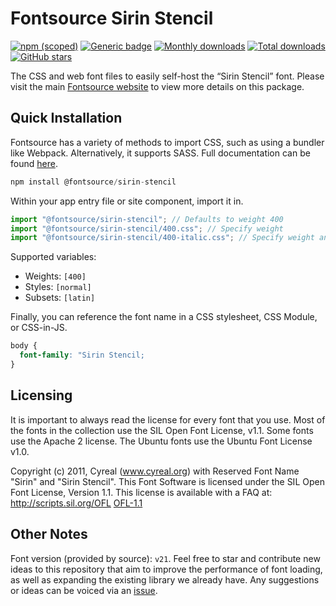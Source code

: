 # Fontsource Sirin Stencil

[![npm (scoped)](https://img.shields.io/npm/v/@fontsource/sirin-stencil?color=brightgreen)](https://www.npmjs.com/package/@fontsource/sirin-stencil) [![Generic badge](https://img.shields.io/badge/fontsource-passing-brightgreen)](https://github.com/fontsource/fontsource) [![Monthly downloads](https://badgen.net/npm/dm/@fontsource/sirin-stencil)](https://github.com/fontsource/fontsource) [![Total downloads](https://badgen.net/npm/dt/@fontsource/sirin-stencil)](https://github.com/fontsource/fontsource) [![GitHub stars](https://img.shields.io/github/stars/fontsource/fontsource.svg?style=social&label=Star)](https://github.com/fontsource/fontsource/stargazers)

The CSS and web font files to easily self-host the “Sirin Stencil” font. Please visit the main [Fontsource website](https://fontsource.org/fonts/sirin-stencil) to view more details on this package.

## Quick Installation

Fontsource has a variety of methods to import CSS, such as using a bundler like Webpack. Alternatively, it supports SASS. Full documentation can be found [here](https://fontsource.org/docs/introduction).

```javascript
npm install @fontsource/sirin-stencil
```

Within your app entry file or site component, import it in.

```javascript
import "@fontsource/sirin-stencil"; // Defaults to weight 400
import "@fontsource/sirin-stencil/400.css"; // Specify weight
import "@fontsource/sirin-stencil/400-italic.css"; // Specify weight and style

```

Supported variables:
- Weights: `[400]`
- Styles: `[normal]`
- Subsets: `[latin]`

Finally, you can reference the font name in a CSS stylesheet, CSS Module, or CSS-in-JS.

```css
body {
  font-family: "Sirin Stencil;
}
```

## Licensing
It is important to always read the license for every font that you use.
Most of the fonts in the collection use the SIL Open Font License, v1.1. Some fonts use the Apache 2 license. The Ubuntu fonts use the Ubuntu Font License v1.0.

Copyright (c) 2011, Cyreal (www.cyreal.org) with Reserved Font Name "Sirin" and "Sirin Stencil". This Font Software is licensed under the SIL Open Font License, Version 1.1. This license is available with a FAQ at: http://scripts.sil.org/OFL
[OFL-1.1](http://scripts.sil.org/OFL)

## Other Notes
Font version (provided by source): `v21`.
Feel free to star and contribute new ideas to this repository that aim to improve the performance of font loading, as well as expanding the existing library we already have. Any suggestions or ideas can be voiced via an [issue](https://github.com/fontsource/fontsource/issues).